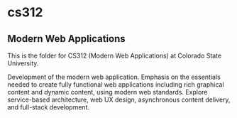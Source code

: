# cs312

## Modern Web Applications

This is the folder for CS312 (Modern Web Applications) at Colorado State University.

Development of the modern web application. Emphasis on the essentials needed to create fully functional web applications including rich graphical content and dynamic content, using modern web standards. Explore service-based architecture, web UX design, asynchronous content delivery, and full-stack development.